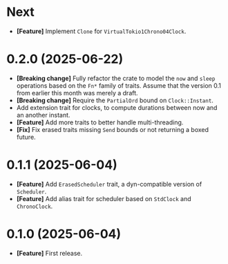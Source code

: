 # Next

- **[Feature]** Implement `Clone` for `VirtualTokio1Chrono04Clock`.

# 0.2.0 (2025-06-22)

- **[Breaking change]** Fully refactor the crate to model the `now` and `sleep`
  operations based on the `Fn*` family of traits. Assume that the version 0.1
  from earlier this month was merely a draft.
- **[Breaking change]** Require the `PartialOrd` bound on `Clock::Instant`.
- Add extension trait for clocks, to compute durations between now and an another
  instant.
- **[Feature]** Add more traits to better handle multi-threading.
- **[Fix]** Fix erased traits missing `Send` bounds or not returning a boxed future.

# 0.1.1 (2025-06-04)

- **[Feature]** Add `ErasedScheduler` trait, a dyn-compatible version of `Scheduler`.
- **[Feature]** Add alias trait for scheduler based on `StdClock` and `ChronoClock`.

# 0.1.0 (2025-06-04)

- **[Feature]** First release.
